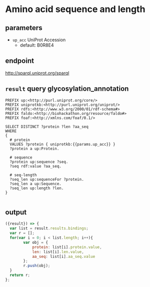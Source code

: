 # Amino acid sequence and length

## parameters

* `up_acc` UniProt Accession
	* default: B0R8E4

## endpoint

http://sparql.uniprot.org/sparql

## `result` query glycosylation_annotation

```sparql
PREFIX up:<http://purl.uniprot.org/core/> 
PREFIX uniprotkb:<http://purl.uniprot.org/uniprot/> 
PREFIX rdfs:<http://www.w3.org/2000/01/rdf-schema#> 
PREFIX faldo:<http://biohackathon.org/resource/faldo#> 
PREFIX foaf:<http://xmlns.com/foaf/0.1/>

SELECT DISTINCT ?protein ?len ?aa_seq
WHERE 
{
  # protein
  VALUES ?protein { uniprotkb:{{params.up_acc}} }
  ?protein a up:Protein.

  # sequence
  ?protein up:sequence ?seq.
  ?seq rdf:value ?aa_seq.

  # seq-length
  ?seq_len up:sequenceFor ?protein.
  ?seq_len a up:Sequence.
  ?seq_len up:length ?len.
}


```

## output

```javascript
({result}) => {
  var list = result.results.bindings;
  var r = [];
  for(var i = 0; i < list.length; i++){
 		var obj = {
 			protein: list[i].protein.value,
 			len: list[i].len.value,
 			aa_seq: list[i].aa_seq.value
 		};
 		r.push(obj);
  }
  return r;
};
```
